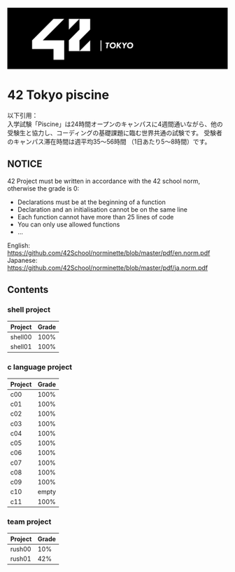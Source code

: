 ![](./42.png)
# 42 Tokyo piscine
以下引用：<br />
入学試験「Piscine」は24時間オープンのキャンパスに4週間通いながら、他の受験生と協力し、コーディングの基礎課題に臨む世界共通の試験です。
受験者のキャンパス滞在時間は週平均35〜56時間 （1日あたり5〜8時間）です。

## NOTICE 
42 Project must be written in accordance with the 42 school norm, otherwise the grade is 0:
* Declarations must be at the beginning of a function
* Declaration and an initialisation cannot be on the same line
* Each function cannot have more than 25 lines of code
* You can only use allowed functions
* ...

English: https://github.com/42School/norminette/blob/master/pdf/en.norm.pdf <br />
Japanese: https://github.com/42School/norminette/blob/master/pdf/ja.norm.pdf

## Contents
### shell project
| Project | Grade | 
| ------- | ----- | 
| shell00 | 100%  | 
| shell01 | 100%  | 

### c language project
| Project | Grade | 
| ------- | ----- | 
| c00     | 100%  | 
| c01     | 100%  | 
| c02     | 100%  | 
| c03     | 100%  | 
| c04     | 100%  | 
| c05     | 100%  | 
| c06     | 100%  | 
| c07     | 100%  | 
| c08     | 100%  | 
| c09     | 100%  | 
| c10     | empty | 
| c11     | 100%  | 

### team project
| Project | Grade | 
| ------- | ----- | 
| rush00  |  10%  | 
| rush01  |  42%  | 
